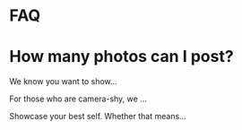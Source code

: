 # FAQ

# How many photos can I post?

We know you want to show...

For those who are camera-shy, we ...

Showcase your best self. Whether that means...

